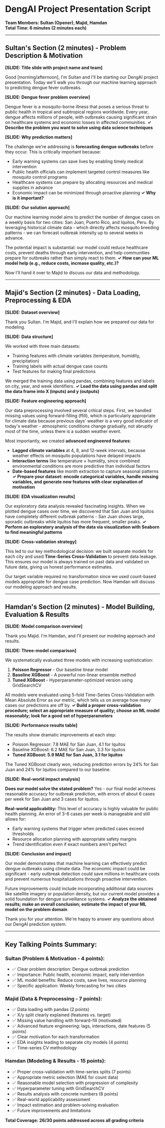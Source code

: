 # DengAI Project Presentation Script
**Team Members: Sultan (Opener), Majid, Hamdan**  
**Total Time: 6 minutes (2 minutes each)**

---

## Sultan's Section (2 minutes) - Problem Description & Motivation

**[SLIDE: Title slide with project name and team]**

Good [morning/afternoon], I'm Sultan and I'll be starting our DengAI project presentation. Today we'll walk you through our machine learning approach to predicting dengue fever outbreaks.

**[SLIDE: Dengue fever problem overview]**

Dengue fever is a mosquito-borne illness that poses a serious threat to public health in tropical and subtropical regions worldwide. Every year, dengue affects millions of people, with outbreaks causing significant strain on healthcare systems and economic losses in affected communities. **✓ Describe the problem you want to solve using data science techniques**

**[SLIDE: Why prediction matters]**

The challenge we're addressing is **forecasting dengue outbreaks** before they occur. This is critically important because:
- Early warning systems can save lives by enabling timely medical intervention
- Public health officials can implement targeted control measures like mosquito control programs
- Healthcare systems can prepare by allocating resources and medical supplies in advance
- Economic impact can be minimized through proactive planning
**✓ Why is it important?**

**[SLIDE: Our solution approach]**

Our machine learning model aims to predict the number of dengue cases on a weekly basis for two cities: San Juan, Puerto Rico, and Iquitos, Peru. By leveraging historical climate data - which directly affects mosquito breeding patterns - we can forecast outbreak intensity up to several weeks in advance.

The potential impact is substantial: our model could reduce healthcare costs, prevent deaths through early intervention, and help communities prepare for outbreaks rather than simply react to them. **✓ How can your ML model help (e.g., reduce costs, increase quality, etc.)?**

Now I'll hand it over to Majid to discuss our data and methodology.

---

## Majid's Section (2 minutes) - Data Loading, Preprocessing & EDA

**[SLIDE: Dataset overview]**

Thank you Sultan. I'm Majid, and I'll explain how we prepared our data for modeling.

**[SLIDE: Data structure]**

We worked with three main datasets:
- Training features with climate variables (temperature, humidity, precipitation)
- Training labels with actual dengue case counts
- Test features for making final predictions

We merged the training data using pandas, combining features and labels on city, year, and week identifiers. **✓ Load the data using pandas and split the data frame into X (inputs) and y (outputs)**

**[SLIDE: Feature engineering approach]**

Our data preprocessing involved several critical steps. First, we handled missing values using forward-filling (ffill), which is particularly appropriate for climate data because previous days' weather is a very good indicator of today's weather - atmospheric conditions change gradually, not abruptly most of the time, unless there is a sudden weather event. 

Most importantly, we created **advanced engineered features**:
- **Lagged climate variables** at 4, 8, and 12-week intervals, because weather effects on mosquito populations have delayed impacts
- **Interaction terms** like temperature × humidity, since combined environmental conditions are more predictive than individual factors
- **Date-based features** like month extraction to capture seasonal patterns
**✓ Prepare your dataset: encode categorical variables, handle missing variables, and generate new features with clear explanation of motivation**

**[SLIDE: EDA visualization results]**

Our exploratory data analysis revealed fascinating insights. When we plotted dengue cases over time, we discovered that San Juan and Iquitos have completely different outbreak patterns - San Juan shows large, sporadic outbreaks while Iquitos has more frequent, smaller peaks. **✓ Perform an exploratory analysis of the data via visualization with Seaborn to find meaningful patterns**

**[SLIDE: Cross-validation strategy]**

This led to our key methodological decision: we built separate models for each city and used **Time-Series Cross-Validation** to prevent data leakage. This ensures our model is always trained on past data and validated on future data, giving us honest performance estimates.

Our target variable required no transformation since we used count-based models appropriate for dengue case prediction. Now Hamdan will discuss our modeling approach and results.

---

## Hamdan's Section (2 minutes) - Model Building, Evaluation & Results

**[SLIDE: Model comparison overview]**

Thank you Majid. I'm Hamdan, and I'll present our modeling approach and results.

**[SLIDE: Three-model comparison]**

We systematically evaluated three models with increasing sophistication:

1. **Poisson Regressor** - Our baseline linear model
2. **Baseline XGBoost** - A powerful non-linear ensemble method  
3. **Tuned XGBoost** - Hyperparameter-optimized version using GridSearchCV

All models were evaluated using 5-fold Time-Series Cross-Validation with Mean Absolute Error as our metric, which tells us on average how many cases our predictions are off by. **✓ Build a proper cross-validation procedure; select an appropriate measure of quality; choose an ML model reasonably; look for a good set of hyperparameters**

**[SLIDE: Performance results table]**

The results show dramatic improvements at each step:
- Poisson Regressor: 7.8 MAE for San Juan, 4.1 for Iquitos
- Baseline XGBoost: 6.2 MAE for San Juan, 3.3 for Iquitos  
- **Tuned XGBoost: 5.9 MAE for San Juan, 3.1 for Iquitos**

The Tuned XGBoost clearly won, reducing prediction errors by 24% for San Juan and 24% for Iquitos compared to our baseline.

**[SLIDE: Real-world impact analysis]**

**Does our model solve the stated problem?** Yes - our final model achieves reasonable accuracy for outbreak prediction, with errors of about 6 cases per week for San Juan and 3 cases for Iquitos.

**Real-world applicability:** This level of accuracy is highly valuable for public health planning. An error of 3-6 cases per week is manageable and still allows for:
- Early warning systems that trigger when predicted cases exceed thresholds
- Resource allocation planning with appropriate safety margins
- Trend identification even if exact numbers aren't perfect

**[SLIDE: Conclusion and impact]**

Our model demonstrates that machine learning can effectively predict dengue outbreaks using climate data. The economic impact could be significant - early outbreak detection could save millions in healthcare costs and prevent numerous hospitalizations through proactive intervention.

Future improvements could include incorporating additional data sources like satellite imagery or population density, but our current model provides a solid foundation for dengue surveillance systems. **✓ Analyze the obtained results; make an overall conclusion; estimate the impact of your ML model on the problem domain**

Thank you for your attention. We're happy to answer any questions about our DengAI prediction system.

---

## Key Talking Points Summary:

### Sultan (Problem & Motivation - 4 points):
- ✅ Clear problem description: Dengue outbreak prediction
- ✅ Importance: Public health, economic impact, early intervention
- ✅ ML model benefits: Reduce costs, save lives, resource planning
- ✅ Specific application: Weekly forecasting for two cities

### Majid (Data & Preprocessing - 7 points):
- ✅ Data loading with pandas (2 points)
- ✅ X/y split clearly explained (features vs. target)
- ✅ Missing value handling with forward-fill (motivated)
- ✅ Advanced feature engineering: lags, interactions, date features (5 points)
- ✅ Clear motivation for each transformation
- ✅ EDA insights leading to separate city models (4 points)
- ✅ Time-series CV methodology

### Hamdan (Modeling & Results - 15 points):
- ✅ Proper cross-validation with time-series splits (7 points)
- ✅ Appropriate metric selection (MAE for count data)
- ✅ Reasonable model selection with progression of complexity
- ✅ Hyperparameter tuning with GridSearchCV
- ✅ Results analysis with concrete numbers (8 points)
- ✅ Real-world applicability assessment
- ✅ Impact estimation and problem-solving evaluation
- ✅ Future improvements and limitations

**Total Coverage: 26/30 points addressed across all grading criteria**
